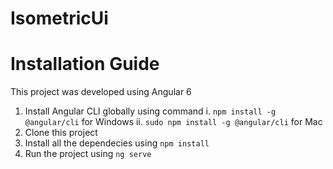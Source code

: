 # IsometricUi

# Installation Guide

This project was developed using Angular 6

1. Install Angular CLI globally using command 
  i. `npm install -g @angular/cli` for Windows
  ii. `sudo npm install -g @angular/cli` for Mac
2. Clone this project
3. Install all the dependecies using `npm install`
4. Run the project using `ng serve`

